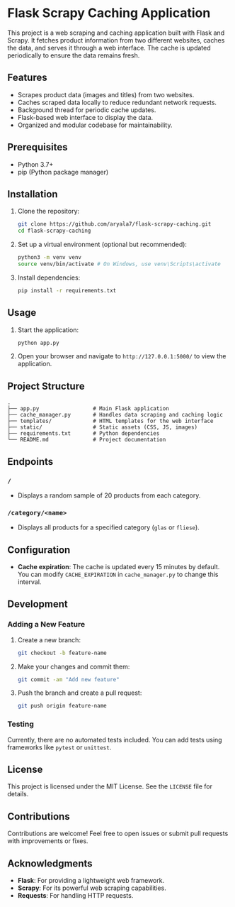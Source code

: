 # Flask Scrapy Caching Application

This project is a web scraping and caching application built with Flask and Scrapy. It fetches product information from two different websites, caches the data, and serves it through a web interface. The cache is updated periodically to ensure the data remains fresh.

## Features

- Scrapes product data (images and titles) from two websites.
- Caches scraped data locally to reduce redundant network requests.
- Background thread for periodic cache updates.
- Flask-based web interface to display the data.
- Organized and modular codebase for maintainability.

## Prerequisites

- Python 3.7+
- pip (Python package manager)

## Installation

1. Clone the repository:
   ```bash
   git clone https://github.com/aryala7/flask-scrapy-caching.git
   cd flask-scrapy-caching
   ```

2. Set up a virtual environment (optional but recommended):
   ```bash
   python3 -m venv venv
   source venv/bin/activate # On Windows, use venv\Scripts\activate
   ```

3. Install dependencies:
   ```bash
   pip install -r requirements.txt
   ```

## Usage

1. Start the application:
   ```bash
   python app.py
   ```

2. Open your browser and navigate to `http://127.0.0.1:5000/` to view the application.

## Project Structure

```
.
├── app.py                 # Main Flask application
├── cache_manager.py       # Handles data scraping and caching logic
├── templates/             # HTML templates for the web interface
├── static/                # Static assets (CSS, JS, images)
├── requirements.txt       # Python dependencies
└── README.md              # Project documentation
```

## Endpoints

### `/`
- Displays a random sample of 20 products from each category.

### `/category/<name>`
- Displays all products for a specified category (`glas` or `fliese`).

## Configuration

- **Cache expiration**: The cache is updated every 15 minutes by default. You can modify `CACHE_EXPIRATION` in `cache_manager.py` to change this interval.

## Development

### Adding a New Feature
1. Create a new branch:
   ```bash
   git checkout -b feature-name
   ```
2. Make your changes and commit them:
   ```bash
   git commit -am "Add new feature"
   ```
3. Push the branch and create a pull request:
   ```bash
   git push origin feature-name
   ```

### Testing
Currently, there are no automated tests included. You can add tests using frameworks like `pytest` or `unittest`.

## License

This project is licensed under the MIT License. See the `LICENSE` file for details.

## Contributions

Contributions are welcome! Feel free to open issues or submit pull requests with improvements or fixes.

## Acknowledgments

- **Flask**: For providing a lightweight web framework.
- **Scrapy**: For its powerful web scraping capabilities.
- **Requests**: For handling HTTP requests.

